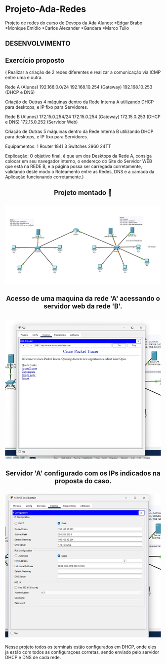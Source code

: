 # Projeto-Ada-Redes
Projeto de redes do curso de Devops da Ada
Alunos: 
*Edgar Brabo
*Monique Emídio
*Carlos Alexander
*Gandara
*Marco Tulio

## DESENVOLVIMENTO
## Exercício proposto

( Realizar a criação de 2 redes diferentes e realizar a comunicação via ICMP entre uma e outra.

Rede A (Alunos)
192.168.0.0/24 192.168.10.254 (Gateway) 192.168.10.253 (DHCP e DNS)

Criação de Outras 4 máquinas dentro da Rede Interna A utilizando DHCP para desktops, e IP fixo para Servidores.

Rede B (Alunos)
172.15.0.254/24 172.15.0.254 (Gateway) 172.15.0.253 (DHCP e DNS) 172.15.0.252 (Servidor Web)

Criação de Outras 5 máquinas dentro da Rede Interna B utilizando DHCP para desktops, e IP fixo para Servidores.

Equipamentos:
1 Router 1841 3 Switches 2960 24TT

Explicação:
O objetivo final, é que um dos Desktops da Rede A, consiga colocar em seu navegador interno, o endereço do Site do Servidor WEB que está na REDE B, e a página possa ser carregada corretamente, validando deste modo o Roteamento entre as Redes, DNS e a camada da Aplicação funcionando corretamente.)

<div align="center">
<h2>
Projeto montado 📝
<h2>
<img src=projeto-foto.jpg/>

</div>


<div align="center">
<h2>
Acesso de uma maquina da rede 'A' acessando o servidor web da rede 'B'.
<h2>
<img src=acessoweb.jpg/>

</div>

<div align="center">
<h2>
Servidor 'A' configurado com os IPs indicados na proposta do caso.
<h2>
<img src=server-a.jpg/>

</div>

<p>
Nesse projeto todos os terminais estão configurados em DHCP, onde eles ja estão com todos as configuraçoes corretas, sendo enviado pelo servidor DHCP e DNS de cada rede.
</p>
